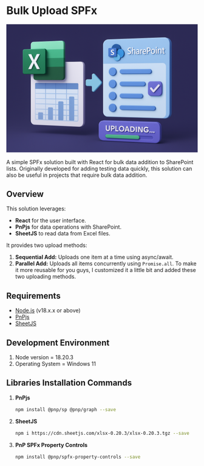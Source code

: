 # Bulk Upload SPFx

![alt](/src/webparts/bulkUploadSpFx/assets/SPFx%20solution%20-%20Bulk%20upload%20items%20in%20SharePoint%20list%20using%20Excel.png)

A simple SPFx solution built with React for bulk data addition to SharePoint lists. Originally developed for adding testing data quickly, this solution can also be useful in projects that require bulk data addition.

## Overview

This solution leverages:

- **React** for the user interface.
- **PnPjs** for data operations with SharePoint.
- **SheetJS** to read data from Excel files.

It provides two upload methods:

1. **Sequential Add:** Uploads one item at a time using async/await.
2. **Parallel Add:** Uploads all items concurrently using `Promise.all`.
   To make it more reusable for you guys, I customized it a little bit and added these two uploading methods.

## Requirements

- [Node.js](https://nodejs.org/) (v18.x.x or above)
- [PnPjs](https://pnp.github.io/pnpjs/)
- [SheetJS](https://sheetjs.com/)

## Development Environment

1. Node version = 18.20.3
2. Operating System = Windows 11

## Libraries Installation Commands

1. **PnPjs**
   ```bash
   npm install @pnp/sp @pnp/graph --save
   ```
2. **SheetJS**

   ```bash
   npm i https://cdn.sheetjs.com/xlsx-0.20.3/xlsx-0.20.3.tgz --save
   ```

3. **PnP SPFx Property Controls**

   ```bash
   npm install @pnp/spfx-property-controls --save
   ```
